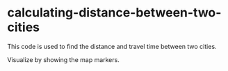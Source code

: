 # calculating-distance-between-two-cities

This code is used to find the distance and travel time between two cities.

Visualize by showing the map markers.
